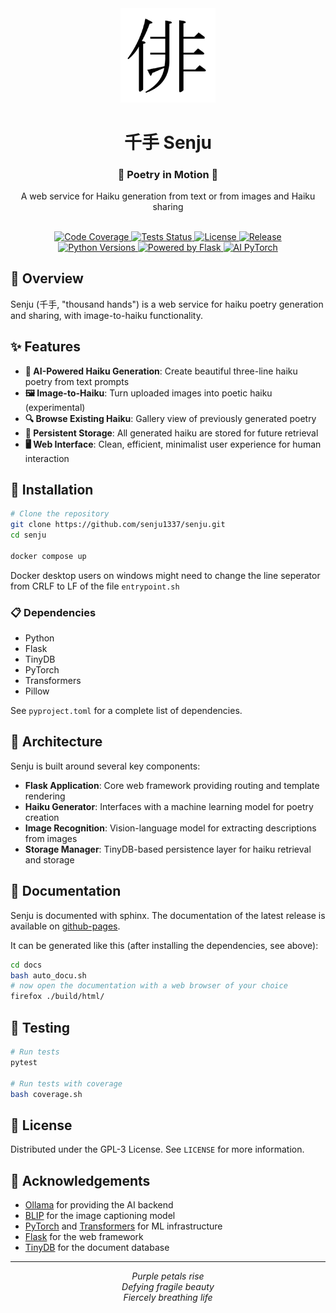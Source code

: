 <div align="center">
    <img alt="senju logo" src="./docs/source/_static/kanji.png" width="30%"/>
    <h1>千手 Senju</h1>
    <h3>🎋 Poetry in Motion 🎎</h3>
    <p>
        A web service for Haiku generation from text or from images and Haiku
        sharing
    </p>
    <br/>
    <a href="https://codecov.io/gh/senju1337/senju">
        <img src="https://codecov.io/gh/senju1337/senju/branch/master/graph/badge.svg" alt="Code Coverage"/>
    </a>
    <a href="https://github.com/senju1337/senju/actions">
        <img src="https://img.shields.io/github/actions/workflow/status/senju1337/senju/tests.yml?label=Python tests%20CI" alt="Tests Status"/>
    </a>
    <a href="https://github.com/senju1337/senju/blob/master/LICENSE">
        <img src="https://img.shields.io/github/license/senju1337/senju" alt="License"/>
    </a>
    <a href="https://github.com/senju1337/senju/releases">
        <img src="https://img.shields.io/github/v/release/senju1337/senju" alt="Release"/>
    </a>
    <br/>
    <a href="https://python.org">
        <img src="https://img.shields.io/badge/Python-3.10%20|%203.11%20|%203.12-blue?logo=python&logoColor=white" alt="Python Versions"/>
    </a>
    <a href="https://flask.palletsprojects.com/">
        <img src="https://img.shields.io/badge/Powered%20by-Flask-black?logo=flask&logoColor=white" alt="Powered by Flask"/>
    </a>
    <a href="https://pytorch.org/">
        <img src="https://img.shields.io/badge/AI-PyTorch-EE4C2C?logo=pytorch&logoColor=white" alt="AI PyTorch"/>
    </a>
</div>

## 🌊 Overview

Senju (千手, "thousand hands") is a web service for haiku poetry generation and sharing, with image-to-haiku functionality.

## ✨ Features

- **🎏 AI-Powered Haiku Generation**: Create beautiful three-line haiku poetry from text prompts
- **🖼️ Image-to-Haiku**: Turn uploaded images into poetic haiku (experimental)
- **🔍 Browse Existing Haiku**: Gallery view of previously generated poetry
- **💾 Persistent Storage**: All generated haiku are stored for future retrieval
- **🖥️ Web Interface**: Clean, efficient, minimalist user experience for human interaction

## 🔧 Installation

```bash
# Clone the repository
git clone https://github.com/senju1337/senju.git
cd senju

docker compose up
```

Docker desktop users on windows might need to change the line seperator from CRLF to LF of the file
```entrypoint.sh```

### 📋 Dependencies

- Python
- Flask
- TinyDB
- PyTorch
- Transformers
- Pillow

See `pyproject.toml` for a complete list of dependencies.

## 🏯 Architecture

Senju is built around several key components:

- **Flask Application**: Core web framework providing routing and template rendering
- **Haiku Generator**: Interfaces with a machine learning model for poetry creation
- **Image Recognition**: Vision-language model for extracting descriptions from images
- **Storage Manager**: TinyDB-based persistence layer for haiku retrieval and storage

## 📝 Documentation

Senju is documented with sphinx. The documentation of the latest release is
available on [github-pages](https://senju1337.github.io/senju/).

It can be generated like this (after installing the dependencies, see above):

```bash
cd docs
bash auto_docu.sh
# now open the documentation with a web browser of your choice
firefox ./build/html/
```

## 🧪 Testing

```bash
# Run tests
pytest

# Run tests with coverage
bash coverage.sh
```

## 📜 License

Distributed under the GPL-3 License. See `LICENSE` for more information.

## 🙏 Acknowledgements

- [Ollama](https://ollama.ai/) for providing the AI backend
- [BLIP](https://github.com/salesforce/BLIP) for the image captioning model
- [PyTorch](https://pytorch.org/) and [Transformers](https://huggingface.co/docs/transformers/index) for ML infrastructure
- [Flask](https://flask.palletsprojects.com/) for the web framework
- [TinyDB](https://tinydb.readthedocs.io/) for the document database

<hr>

<div align="center">
    <i>Purple petals rise<br>
    Defying fragile beauty<br>
    Fiercely breathing life</i>
</div>
